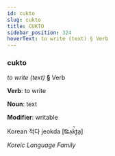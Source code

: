```yaml
---
id: cukto
slug: cukto
title: CUKTO
sidebar_position: 324
hoverText: to write (text) § Verb
---
```


### cukto

*to write (text)* **§** Verb

**Verb**: to write

**Noun**: text

**Modifier**: writable

Korean 적다 jeokda [t͡ɕʌ̹k̚t͈a̠]

*Koreic Language Family*